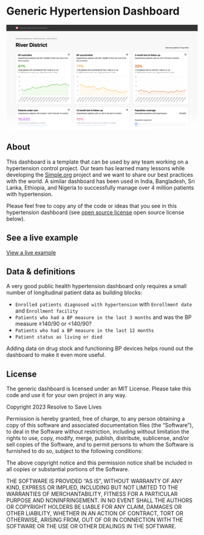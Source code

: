 # Generic Hypertension Dashboard
![hypertension dashboard](dashboard.png)

## About
This dashboard is a template that can be used by any team working on a hypertension control project. Our team has learned many lessons while developing the [Simple.org](https://simple.org/) project and we want to share our best practices with the world. A similar dashboard has been used in India, Bangladesh, Sri Lanka, Ethiopia, and Nigeria to successfully manage over 4 million patients with hypertension.

Please feel free to copy any of the code or ideas that you see in this hypertension dashboard (see [open source license](https://github.com/simpledotorg/hypertension-dashboard#license) open source license below).

## See a live example
[View a live example](https://simpledotorg.github.io/hypertension-dashboard/)

## Data & definitions
A very good public health hypertension dashboard only requires a small number of longitudinal patient data as building blocks:
* `Enrolled patients diagnosed with hypertension` with `Enrollment date` and `Enrollment facility`
* `Patients who had a BP measure in the last 3 months` and was the BP measure ≥140/90 or <140/90?
* `Patients who had a BP measure in the last 12 months`
* `Patient status as living or died`

Adding data on drug stock and functioning BP devices helps round out the dashboard to make it even more useful.

## License
The generic dashboard is licensed under an MIT License. Please take this code and use it for your own project in any way.

Copyright 2023 Resolve to Save Lives

Permission is hereby granted, free of charge, to any person obtaining a copy of this software and associated documentation files (the “Software”), to deal in the Software without restriction, including without limitation the rights to use, copy, modify, merge, publish, distribute, sublicense, and/or sell copies of the Software, and to permit persons to whom the Software is furnished to do so, subject to the following conditions:

The above copyright notice and this permission notice shall be included in all copies or substantial portions of the Software.

THE SOFTWARE IS PROVIDED “AS IS”, WITHOUT WARRANTY OF ANY KIND, EXPRESS OR IMPLIED, INCLUDING BUT NOT LIMITED TO THE WARRANTIES OF MERCHANTABILITY, FITNESS FOR A PARTICULAR PURPOSE AND NONINFRINGEMENT. IN NO EVENT SHALL THE AUTHORS OR COPYRIGHT HOLDERS BE LIABLE FOR ANY CLAIM, DAMAGES OR OTHER LIABILITY, WHETHER IN AN ACTION OF CONTRACT, TORT OR OTHERWISE, ARISING FROM, OUT OF OR IN CONNECTION WITH THE SOFTWARE OR THE USE OR OTHER DEALINGS IN THE SOFTWARE.
